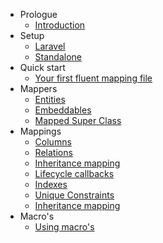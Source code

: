 - Prologue
    - [Introduction](/docs/{{version}}/fluent/introduction)
- Setup
    - [Laravel](/docs/{{version}}/fluent/laravel-installation)
    - [Standalone](/docs/{{version}}/fluent/standalone-installation)
- Quick start
    - [Your first fluent mapping file](/docs/{{version}}/fluent/first-mapping)
- Mappers
    - [Entities](/docs/{{version}}/fluent/entities)
    - [Embeddables](/docs/{{version}}/fluent/embeddables)
    - [Mapped Super Class](/docs/{{version}}/fluent/mappedsuperclass)
- Mappings    
    - [Columns](/docs/{{version}}/fluent/columns)
    - [Relations](/docs/{{version}}/fluent/relations)
    - [Inheritance mapping](/docs/{{version}}/fluent/inheritance)
    - [Lifecycle callbacks](/docs/{{version}}/fluent/lifecycle-callbacks)
    - [Indexes](/docs/{{version}}/fluent/inheritance)
    - [Unique Constraints](/docs/{{version}}/fluent/inheritance)
    - [Inheritance mapping](/docs/{{version}}/fluent/inheritance)
- Macro's   
    - [Using macro's](/docs/{{version}}/fluent/macros)
